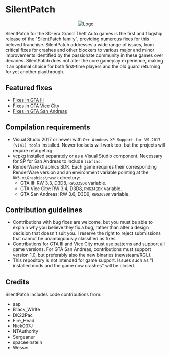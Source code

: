 # SilentPatch

<p align="center">
  <img src="https://i.imgur.com/sCDzq12.png" alt="Logo">
</p>

SilentPatch for the 3D-era Grand Theft Auto games is the first and flagship release of the "SilentPatch family", providing numerous fixes for this beloved franchise.
SilentPatch addresses a wide range of issues, from critical fixes for crashes and other blockers to various major and minor improvements identified by
the passionate community in these games over decades. SilentPatch does not alter the core gameplay experience, making it an optimal choice
for both first-time players and the old guard returning for yet another playthrough.

## Featured fixes

* [Fixes in GTA III](CHANGELOG-III.md)
* [Fixes in GTA Vice City](CHANGELOG-VC.md)
* [Fixes in GTA San Andreas](CHANGELOG-SA.md)

## Compilation requirements

* Visual Studio 2017 or newer with `C++ Windows XP Support for VS 2017 (v141) tools` installed. Newer toolsets will work too, but the projects will require retargeting.
* [vcpkg](https://vcpkg.io/) installed separately or as a Visual Studio component. Necessary for SP for San Andreas to include `libflac`.
* RenderWare Graphics SDK. Each game requires their corresponding RenderWare version and an environment variable pointing at the `RW3.x\Graphics\rwsdk` directory:
  * GTA III: RW 3.3, D3D8, `RWG33SDK` variable.
  * GTA Vice City: RW 3.4, D3D8, `RWG34SDK` variable.
  * GTA San Andreas: RW 3.6, D3D9, `RWG36SDK` variable.

## Contribution guidelines

* Contributions with bug fixes are welcome, but you must be able to explain why you believe they fix a bug, rather than alter a design decision that doesn't suit you.
  I reserve the right to reject submissions that cannot be unambiguously classified as fixes.
* Contributions for GTA III and Vice City must use patterns and support all game versions. For GTA San Andreas, contributions must support version 1.0, but preferably
  also the new binaries (newsteam/RGL).
* This repository is not intended for game support. Issues such as "I installed mods and the game now crashes" will be closed.

## Credits

SilentPatch includes code contributions from:
* aap
* B1ack_Wh1te
* DK22Pac
* Fire_Head
* Nick007J
* NTAuthority
* Sergeanur
* spaceeinstein
* Wesser
